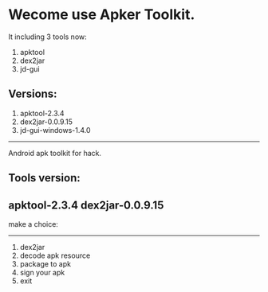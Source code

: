 
# Wecome use Apker Toolkit.

It including 3 tools now:
1. apktool
2. dex2jar
3. jd-gui

## Versions:
1. apktool-2.3.4
2. dex2jar-0.0.9.15
3. jd-gui-windows-1.4.0

----------------
Android apk toolkit for hack.

Tools version:
-----------------
apktool-2.3.4
dex2jar-0.0.9.15
-----------------

make a choice:
- - - - - - - - - - -
1. dex2jar
2. decode apk resource
3. package to apk
4. sign your apk
5. exit